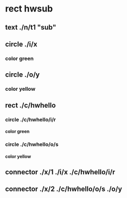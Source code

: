 # rect hwsub
## text ./n/t1 "sub"
## circle ./i/x
### color green
## circle ./o/y
### color yellow
## rect ./c/hwhello
### circle ./c/hwhello/i/r
#### color green
### circle ./c/hwhello/o/s
#### color yellow

## connector ./x/1 ./i/x ./c/hwhello/i/r
## connector ./x/2 ./c/hwhello/o/s ./o/y

